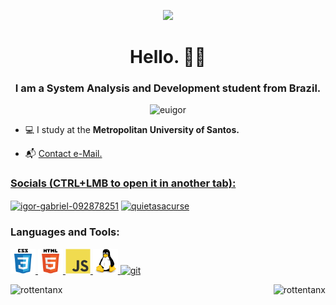 <p align="center"> <img src="https://64.media.tumblr.com/3e8e9b4a2e9500071fe63f009f2f58ff/tumblr_pk7k94OURe1wk8xj3o1_1280.jpg"/> </p> 

<h1 align="center">Hello. 👋🏻</h1>
<h3 align="center">I am a System Analysis and Development student from Brazil.</h3>
<p align="center"> <img src="https://komarev.com/ghpvc/?username=euigor&label=Profile%20views&color=330967&style=flat" alt="euigor" /> </p>


- 💻 I study at the **Metropolitan University of Santos.**

- 📬 <a href = "mailto:igorgabrielcardosodejesus@gmail.com"> Contact e-Mail. 


<h3 align="left">Socials (CTRL+LMB to open it in another tab):</h3>
<p align="left">
<a href="https://linkedin.com/in/igor-gabriel-092878251" target="blank"><img align="center" src="https://raw.githubusercontent.com/rahuldkjain/github-profile-readme-generator/master/src/images/icons/Social/linked-in-alt.svg" alt="igor-gabriel-092878251" height="30" width="40" /></a>
<a href="https://twitter.com/quietasacurse" target="blank"><img align="center" src="https://raw.githubusercontent.com/rahuldkjain/github-profile-readme-generator/master/src/images/icons/Social/twitter.svg" alt="quietasacurse" height="30" width="40" /></a>
</p>

<h3 align="left">Languages and Tools:</h3>
<p align="left"> <a href="https://www.w3schools.com/css/" target="_blank" rel="noreferrer"> <img src="https://raw.githubusercontent.com/devicons/devicon/master/icons/css3/css3-original-wordmark.svg" alt="css3" width="40" height="40"/> </a> <a href="https://www.w3.org/html/" target="_blank" rel="noreferrer"> <img src="https://raw.githubusercontent.com/devicons/devicon/master/icons/html5/html5-original-wordmark.svg" alt="html5" width="40" height="40"/> </a> <a href="https://developer.mozilla.org/en-US/docs/Web/JavaScript" target="_blank" rel="noreferrer"> <img src="https://raw.githubusercontent.com/devicons/devicon/master/icons/javascript/javascript-original.svg" alt="javascript" width="40" height="40"/> </a> <a href="https://www.linux.org/" target="_blank" rel="noreferrer"> <img src="https://raw.githubusercontent.com/devicons/devicon/master/icons/linux/linux-original.svg" alt="linux" width="40" height="40"/> </a> <a 
<a href="https://git-scm.com/" target="_blank" rel="noreferrer"> <img src="https://www.vectorlogo.zone/logos/git-scm/git-scm-icon.svg" alt="git" width="40" height="40"/> </a>  
  </p>


<p><img align="left" src="https://github-readme-stats.vercel.app/api/top-langs?username=rottentanx&show_icons=true&theme=dark&locale=en&layout=compact" alt="rottentanx" /></p>

<p>&nbsp;<img align="right" src="https://github-readme-stats.vercel.app/api?username=rottentanx&show_icons=true&theme=dark&locale=en" alt="rottentanx" /></p>
